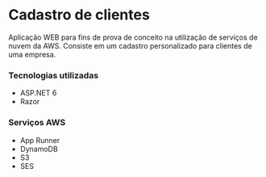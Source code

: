 # Cadastro de clientes
Aplicação WEB para fins de prova de conceito na utilização de serviços de nuvem da AWS. Consiste em um cadastro personalizado para clientes de uma empresa.

### Tecnologias utilizadas
* ASP.NET 6
* Razor

### Serviços AWS
* App Runner
* DynamoDB
* S3
* SES

